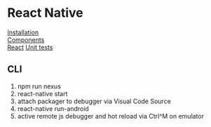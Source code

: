 React Native
============

[Installation](./INSTALL.md)  
[Components](./COMPONENTS.md)  
[React](./REACT.md)
[Unit tests](./TESTS.md)

## CLI

1. npm run nexus
1. react-native start
1. attach packager to debugger via Visual Code Source
1. react-native run-android
1. active remote js debugger and hot reload via Ctrl^M on emulator